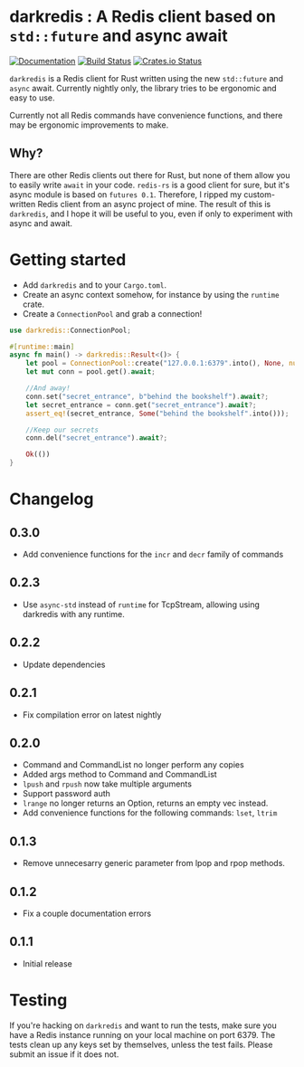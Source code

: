 # darkredis : A Redis client based on `std::future` and async await
[![Documentation](https://docs.rs/darkredis/badge.svg)](https://docs.rs/darkredis) [![Build Status](https://travis-ci.org/Bunogi/darkredis.svg?branch=master)](https://travis-ci.org/Bunogi/darkredis) [![Crates.io Status](https://img.shields.io/crates/v/darkredis.svg)](https://crates.io/crates/darkredis)


`darkredis` is a Redis client for Rust written using the new `std::future` and `async` await. Currently nightly only, the library tries to be ergonomic and easy to use.

Currently not all Redis commands have convenience functions, and there may be ergonomic improvements to make.

## Why?
There are other Redis clients out there for Rust, but none of them allow you to easily write `await` in your code. `redis-rs` is a good client for sure, but it's async module is based on `futures 0.1`. Therefore, I ripped my custom-written Redis client from an async project of mine. The result of this is `darkredis`, and I hope it will be useful to you, even if only to experiment with async and await.

# Getting started
- Add `darkredis` and to your `Cargo.toml`.
- Create an async context somehow, for instance by using the `runtime` crate.
- Create a `ConnectionPool` and grab a connection!

```rust
use darkredis::ConnectionPool;

#[runtime::main]
async fn main() -> darkredis::Result<()> {
    let pool = ConnectionPool::create("127.0.0.1:6379".into(), None, num_cpus::get()).await?;
    let mut conn = pool.get().await;

    //And away!
    conn.set("secret_entrance", b"behind the bookshelf").await?;
    let secret_entrance = conn.get("secret_entrance").await?;
    assert_eq!(secret_entrance, Some("behind the bookshelf".into()));

    //Keep our secrets
    conn.del("secret_entrance").await?;

    Ok(())
}
```

# Changelog
## 0.3.0
- Add convenience functions for the `incr` and `decr` family of commands
## 0.2.3
- Use `async-std` instead of `runtime` for TcpStream, allowing using darkredis with any runtime.
## 0.2.2
- Update dependencies
## 0.2.1
- Fix compilation error on latest nightly
## 0.2.0
- Command and CommandList no longer perform any copies
- Added args method to Command and CommandList
- `lpush` and `rpush` now take multiple arguments
- Support password auth
- `lrange` no longer returns an Option, returns an empty vec instead.
- Add convenience functions for the following commands: `lset`, `ltrim`
## 0.1.3
- Remove unnecesarry generic parameter from lpop and rpop methods.
## 0.1.2
- Fix a couple documentation errors
## 0.1.1
- Initial release

# Testing
If you're hacking on `darkredis` and want to run the tests, make sure you have a Redis instance running on your local machine on port 6379. The tests clean up any keys set by themselves, unless the test fails. Please submit an issue if it does not.
